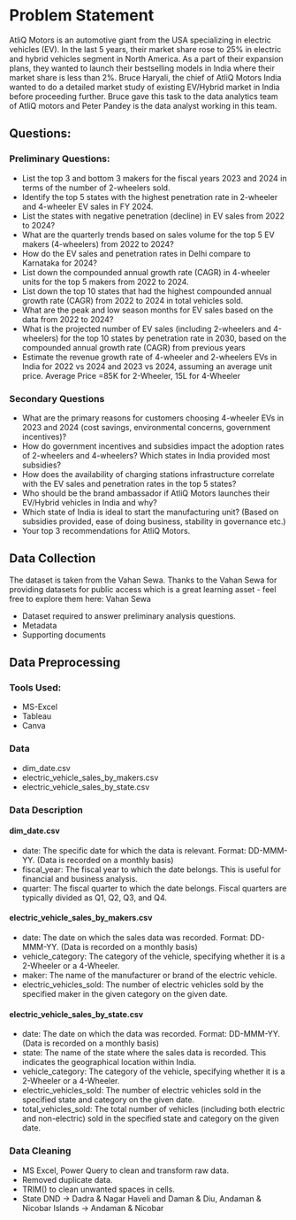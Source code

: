 # Problem Statement

AtliQ Motors is an automotive giant from the USA specializing in electric vehicles (EV). In the last 5 years, their market share rose to 25% in electric and hybrid vehicles segment in North America. As a part of their expansion plans, they wanted to launch their bestselling models in India where their market share is less than 2%. Bruce Haryali, the chief of AtliQ Motors India wanted to do a detailed market study of existing EV/Hybrid market in India before proceeding further. Bruce gave this task to the data analytics team of AtliQ motors and Peter Pandey is the data analyst working in this team.
## Questions:
###  Preliminary Questions:
* List the top 3 and bottom 3 makers for the fiscal years 2023 and 2024 in terms of the number of 2-wheelers sold.
* Identify the top 5 states with the highest penetration rate in 2-wheeler and 4-wheeler EV sales in FY 2024.
* List the states with negative penetration (decline) in EV sales from 2022 to 2024?
* What are the quarterly trends based on sales volume for the top 5 EV makers (4-wheelers) from 2022 to 2024?
* How do the EV sales and penetration rates in Delhi compare to Karnataka for 2024?
* List down the compounded annual growth rate (CAGR) in 4-wheeler units for the top 5 makers from 2022 to 2024.
* List down the top 10 states that had the highest compounded annual growth rate (CAGR) from 2022 to 2024 in total vehicles sold.
* What are the peak and low season months for EV sales based on the data from 2022 to 2024?
* What is the projected number of EV sales (including 2-wheelers and 4-wheelers) for the top 10 states by penetration rate in 2030, based on the compounded annual growth rate (CAGR) from previous years
* Estimate the revenue growth rate of 4-wheeler and 2-wheelers EVs in India for 2022 vs 2024 and 2023 vs 2024, assuming an average unit price. Average Price =85K for 2-Wheeler, 15L for 4-Wheeler
### Secondary Questions
* What are the primary reasons for customers choosing 4-wheeler EVs in 2023 and 2024 (cost savings, environmental concerns, government incentives)?
* How do government incentives and subsidies impact the adoption rates of 2-wheelers and 4-wheelers? Which states in India provided most subsidies?
* How does the availability of charging stations infrastructure correlate with the EV sales and penetration rates in the top 5 states?
* Who should be the brand ambassador if AtliQ Motors launches their EV/Hybrid vehicles in India and why?
* Which state of India is ideal to start the manufacturing unit? (Based on subsidies provided, ease of doing business, stability in governance etc.)
* Your top 3 recommendations for AtliQ Motors.
## Data Collection
The dataset is taken from the Vahan Sewa. Thanks to the Vahan Sewa for 
providing datasets for public access which is a great learning asset - feel free to explore 
them here: Vahan Sewa 
* Dataset required to answer preliminary analysis questions. 
* Metadata 
* Supporting documents
## Data Preprocessing
### Tools Used:
* MS-Excel
* Tableau
* Canva
### Data 
* dim_date.csv
* electric_vehicle_sales_by_makers.csv
* electric_vehicle_sales_by_state.csv
### Data Description
#### dim_date.csv 
- date: The specific date for which the data is relevant. Format: DD-MMM-YY. (Data is recorded on a monthly basis)
- fiscal_year: The fiscal year to which the date belongs. This is useful for financial and business analysis.
- quarter: The fiscal quarter to which the date belongs. Fiscal quarters are typically divided as Q1, Q2, Q3, and Q4.
#### electric_vehicle_sales_by_makers.csv
- date: The date on which the sales data was recorded. Format: DD-MMM-YY. (Data is recorded on a monthly basis)
- vehicle_category: The category of the vehicle, specifying whether it is a 2-Wheeler or a 4-Wheeler.
- maker: The name of the manufacturer or brand of the electric vehicle.
- electric_vehicles_sold: The number of electric vehicles sold by the specified maker in the given category on the given date.
#### electric_vehicle_sales_by_state.csv
- date: The date on which the data was recorded. Format: DD-MMM-YY. (Data is recorded on a monthly basis)
- state: The name of the state where the sales data is recorded. This indicates the geographical location within India.
- vehicle_category: The category of the vehicle, specifying whether it is a 2-Wheeler or a 4-Wheeler.
- electric_vehicles_sold: The number of electric vehicles sold in the specified state and category on the given date.
- total_vehicles_sold: The total number of vehicles (including both electric and non-electric) sold in the specified state and category on the given date.
### Data Cleaning
- MS Excel, Power Query to clean and transform raw data.
- Removed duplicate data.
- TRIM() to clean unwanted spaces in cells.
- State DND -> Dadra & Nagar Haveli and Daman & Diu, Andaman & Nicobar Islands -> Andaman & Nicobar
